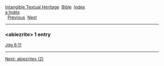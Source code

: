 [Intangible Textual Heritage](../../index)  [Bible](../index) 
[Index](index)   
[a Index](_a_)  
  [Previous](c00046)  [Next](c00048) 

------------------------------------------------------------------------

### &lt;abiezrite&gt; 1 entry

[Jdg 6:11](../kjv/jdg006.htm#011)  

------------------------------------------------------------------------

[Next: abiezrites (2)](c00048)

